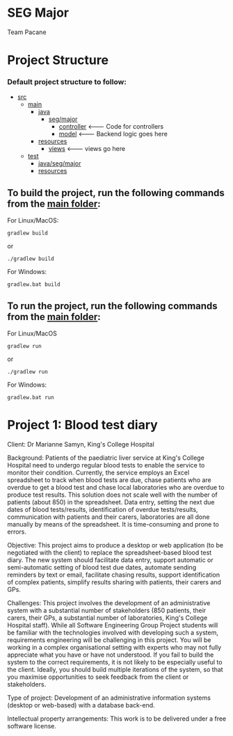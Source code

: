 # SEG Major
Team Pacane

# Project Structure

### Default project structure to follow:
* [src](./src)
    * [main](./src/main)
        * [java](./src/main/java)
            * [seg/major](./src/main/java/seg/major)
                * [controller](./src/main/java/seg/major/controller) <--- Code for controllers
                * [model](./src/main/java/seg/major/model) <--- Backend logic goes here
        * [resources](./src/main/resources)
            * [views](./src/main/resources/views) <--- views go here
    * [test](./src/test)
        * [java/seg/major](./src/test/java/seg/major)
        * [resources](./src/test/resources)


## To build the project, run the following commands from the [main folder](./):

For Linux/MacOS:

    gradlew build

or

    ./gradlew build

For Windows:

    gradlew.bat build

## To run the project, run the following commands from the [main folder](./):

For Linux/MacOS

    gradlew run

or

    ./gradlew run

For Windows:

    gradlew.bat run

# Project 1: Blood test diary
Client: Dr Marianne Samyn, King's College Hospital

Background: Patients of the paediatric liver service at King's College Hospital need to undergo regular blood tests to enable the service to monitor their condition. Currently, the service employs an Excel spreadsheet to track when blood tests are due, chase patients who are overdue to get a blood test and chase local laboratories who are overdue to produce test results. This solution does not scale well with the number of patients (about 850) in the spreadsheet. Data entry, setting the next due dates of blood tests/results, identification of overdue tests/results, communication with patients and their carers, laboratories are all done manually by means of the spreadsheet. It is time-consuming and prone to errors.

Objective: This project aims to produce a desktop or web application (to be negotiated with the client) to replace the spreadsheet-based blood test diary. The new system should facilitate data entry, support automatic or semi-automatic setting of blood test due dates, automate sending reminders by text or email, facilitate chasing results, support identification of complex patients, simplify results sharing with patients, their carers and GPs.

Challenges: This project involves the development of an administrative system with a substantial number of stakeholders (850 patients, their carers, their GPs, a substantial number of laboratories, King's College Hospital staff). While all Software Engineering Group Project students will be familiar with the technologies involved with developing such a system, requirements engineering will be challenging in this project. You will be working in a complex organisational setting with experts who may not fully appreciate what you have or have not understood. If you fail to build the system to the correct requirements, it is not likely to be especially useful to the client. Ideally, you should build multiple iterations of the system, so that you maximise opportunities to seek feedback from the client or stakeholders.

Type of project: Development of an administrative information systems (desktop or web-based) with a database back-end.

Intellectual property arrangements: This work is to be delivered under a free software license. 
